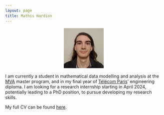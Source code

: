 ```yaml
---
layout: page
title: Mathis Hardion
---
```

<p style="text-align: center;"><img src="assets/img/pro.jpg" alt="Picture" width="128"/></p>

I am currently a student in mathematical data modelling and analysis at the [MVA](https://www.master-mva.com) master program, and in my final year of [Télécom Paris](https://www.telecom-paris.fr)' engineering diploma. I am looking for a research internship starting in April 2024, potentially leading to a PhD position, to pursue developing my research skills.

My full CV can be found [here](assets/pdf/cv.pdf).
